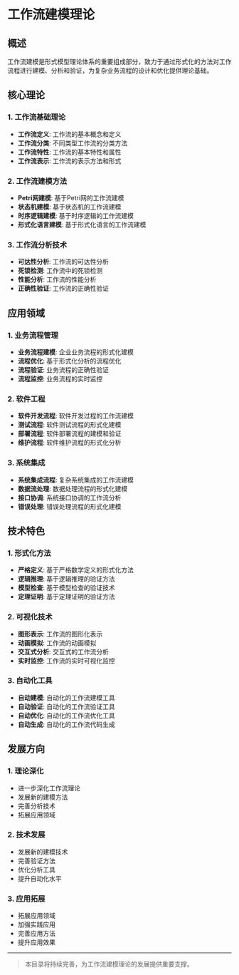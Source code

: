 # 工作流建模理论

## 概述

工作流建模是形式模型理论体系的重要组成部分，致力于通过形式化的方法对工作流程进行建模、分析和验证，为复杂业务流程的设计和优化提供理论基础。

## 核心理论

### 1. 工作流基础理论

- **工作流定义**: 工作流的基本概念和定义
- **工作流分类**: 不同类型工作流的分类方法
- **工作流特性**: 工作流的基本特性和属性
- **工作流表示**: 工作流的表示方法和形式

### 2. 工作流建模方法

- **Petri网建模**: 基于Petri网的工作流建模
- **状态机建模**: 基于状态机的工作流建模
- **时序逻辑建模**: 基于时序逻辑的工作流建模
- **形式化语言建模**: 基于形式化语言的工作流建模

### 3. 工作流分析技术

- **可达性分析**: 工作流的可达性分析
- **死锁检测**: 工作流中的死锁检测
- **性能分析**: 工作流的性能分析
- **正确性验证**: 工作流的正确性验证

## 应用领域

### 1. 业务流程管理

- **业务流程建模**: 企业业务流程的形式化建模
- **流程优化**: 基于形式化分析的流程优化
- **流程验证**: 业务流程的正确性验证
- **流程监控**: 业务流程的实时监控

### 2. 软件工程

- **软件开发流程**: 软件开发过程的工作流建模
- **测试流程**: 软件测试流程的形式化建模
- **部署流程**: 软件部署流程的建模和验证
- **维护流程**: 软件维护流程的形式化分析

### 3. 系统集成

- **系统集成流程**: 复杂系统集成的工作流建模
- **数据流处理**: 数据处理流程的形式化建模
- **接口协调**: 系统接口协调的工作流分析
- **错误处理**: 错误处理流程的形式化建模

## 技术特色

### 1. 形式化方法

- **严格定义**: 基于严格数学定义的形式化方法
- **逻辑推理**: 基于逻辑推理的验证方法
- **模型检查**: 基于模型检查的验证技术
- **定理证明**: 基于定理证明的验证方法

### 2. 可视化技术

- **图形表示**: 工作流的图形化表示
- **动画模拟**: 工作流的动画模拟
- **交互式分析**: 交互式的工作流分析
- **实时监控**: 工作流的实时可视化监控

### 3. 自动化工具

- **自动建模**: 自动化的工作流建模工具
- **自动验证**: 自动化的工作流验证工具
- **自动优化**: 自动化的工作流优化工具
- **自动生成**: 自动化的工作流代码生成

## 发展方向

### 1. 理论深化

- 进一步深化工作流理论
- 发展新的建模方法
- 完善分析技术
- 拓展应用领域

### 2. 技术发展

- 发展新的建模技术
- 完善验证方法
- 优化分析工具
- 提升自动化水平

### 3. 应用拓展

- 拓展应用领域
- 加强实践应用
- 完善应用方法
- 提升应用效果

---

> 本目录将持续完善，为工作流建模理论的发展提供重要支撑。
